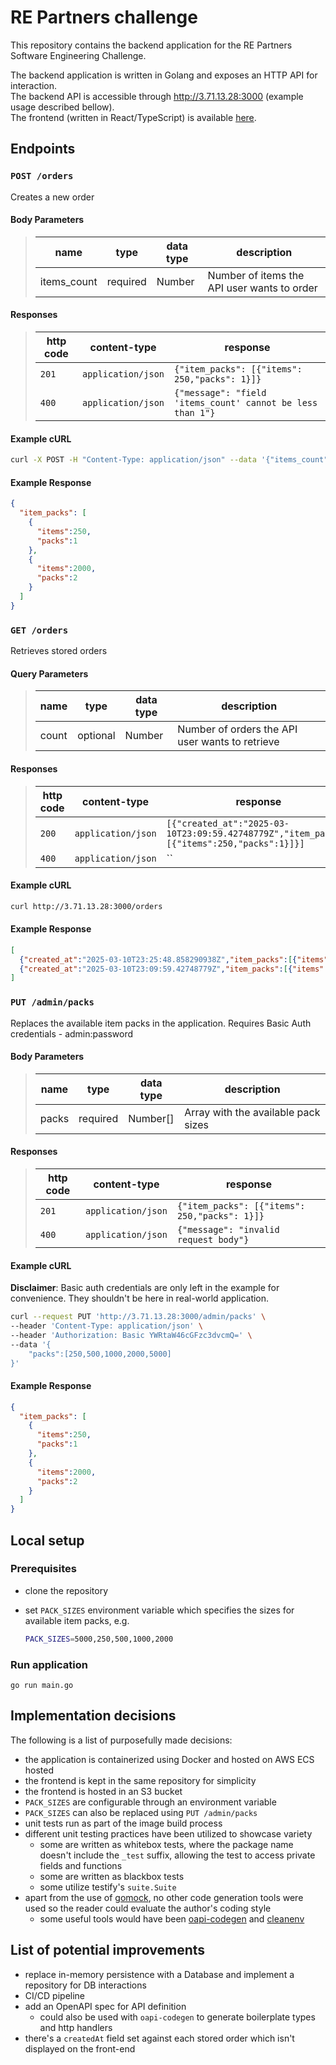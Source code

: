# RE Partners challenge

This repository contains the backend application for the RE Partners Software Engineering Challenge.

The backend application is written in Golang and exposes an HTTP API for interaction.  
The backend API is accessible through <http://3.71.13.28:3000> (example usage described bellow).  
The frontend (written in React/TypeScript) is available [here](http://gi-re-partners-fe.s3-website.eu-central-1.amazonaws.com/).

## Endpoints

### `POST /orders`

Creates a new order

#### Body Parameters

> | name        | type     | data type | description                                 |
> |-------------|----------|-----------|---------------------------------------------|
> | items_count | required | Number    | Number of items the API user wants to order |

#### Responses

> | http code | content-type       | response                                                   |
> |-----------|--------------------|------------------------------------------------------------|
> | `201`     | `application/json` | `{"item_packs": [{"items": 250,"packs": 1}]}`              |
> | `400`     | `application/json` | `{"message": "field 'items_count' cannot be less than 1"}` |

#### Example cURL

```sh
curl -X POST -H "Content-Type: application/json" --data '{"items_count": 4200}' http://3.71.13.28:3000/orders
```

#### Example Response

```json
{
  "item_packs": [
    {
      "items":250,
      "packs":1
    },
    {
      "items":2000,
      "packs":2
    }
  ]
}
```

### `GET /orders`

Retrieves stored orders

#### Query Parameters

> | name        | type     | data type | description                                     |
> |-------------|----------|-----------|-------------------------------------------------|
> | count       | optional | Number    | Number of orders the API user wants to retrieve |

#### Responses

> | http code | content-type       | response                                                                                 |
> |-----------|--------------------|------------------------------------------------------------------------------------------|
> | `200`     | `application/json` | `[{"created_at":"2025-03-10T23:09:59.42748779Z","item_packs":[{"items":250,"packs":1}]}]`|
> | `400`     | `application/json` | ``                               |

#### Example cURL

```sh
curl http://3.71.13.28:3000/orders
```

#### Example Response

```json
[
  {"created_at":"2025-03-10T23:25:48.858290938Z","item_packs":[{"items":250,"packs":1},{"items":500,"packs":1}]}
  {"created_at":"2025-03-10T23:09:59.42748779Z","item_packs":[{"items":250,"packs":1}]}
]
```

### `PUT /admin/packs`

Replaces the available item packs in the application. Requires Basic Auth credentials - admin:password

#### Body Parameters

> | name        | type     | data type | description                                 |
> |-------------|----------|-----------|---------------------------------------------|
> | packs       | required | Number[]  | Array with the available pack sizes         |

#### Responses

> | http code | content-type       | response                                                   |
> |-----------|--------------------|------------------------------------------------------------|
> | `201`     | `application/json` | `{"item_packs": [{"items": 250,"packs": 1}]}`              |
> | `400`     | `application/json` | `{"message": "invalid request body"}`                      |

#### Example cURL

**Disclaimer**: Basic auth credentials are only left in the example for convenience. They shouldn't be here in real-world application.

```sh
curl --request PUT 'http://3.71.13.28:3000/admin/packs' \
--header 'Content-Type: application/json' \
--header 'Authorization: Basic YWRtaW46cGFzc3dvcmQ=' \
--data '{
    "packs":[250,500,1000,2000,5000]
}'
```

#### Example Response

```json
{
  "item_packs": [
    {
      "items":250,
      "packs":1
    },
    {
      "items":2000,
      "packs":2
    }
  ]
}
```

## Local setup

### Prerequisites

- clone the repository
- set `PACK_SIZES` environment variable which specifies the sizes for available item packs, e.g.

  ```sh
  PACK_SIZES=5000,250,500,1000,2000
  ```

### Run application

`go run main.go`

## Implementation decisions

The following is a list of purposefully made decisions:

- the application is containerized using Docker and hosted on AWS ECS hosted
- the frontend is kept in the same repository for simplicity
- the frontend is hosted in an S3 bucket
- `PACK_SIZES` are configurable through an environment variable
- `PACK_SIZES` can also be replaced using `PUT /admin/packs`
- unit tests run as part of the image build process
- different unit testing practices have been utilized to showcase variety
  - some are written as whitebox tests, where the package name doesn't include the `_test` suffix, allowing the test to access private fields and functions
  - some are written as blackbox tests
  - some utilize testify's `suite.Suite`
- apart from the use of [gomock](https://github.com/uber-go/mock), no other code generation tools were used so the reader could evaluate the author's coding style
  - some useful tools would have been [oapi-codegen](https://github.com/oapi-codegen/oapi-codegen) and [cleanenv](https://github.com/ilyakaznacheev/cleanenv)

## List of potential improvements

- replace in-memory persistence with a Database and implement a repository for DB interactions
- CI/CD pipeline
- add an OpenAPI spec for API definition
  - could also be used with `oapi-codegen` to generate boilerplate types and http handlers
- there's a `createdAt` field set against each stored order which isn't displayed on the front-end
